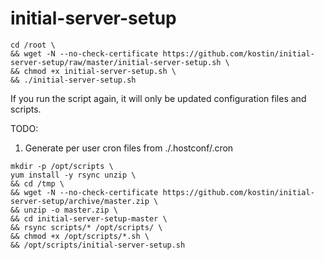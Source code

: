 # initial-server-setup
```
cd /root \
&& wget -N --no-check-certificate https://github.com/kostin/initial-server-setup/raw/master/initial-server-setup.sh \
&& chmod +x initial-server-setup.sh \
&& ./initial-server-setup.sh
```

If you run the script again, it will only be updated configuration files and scripts.

TODO:
1. Generate per user cron files from ./.hostconf/.cron

```
mkdir -p /opt/scripts \
yum install -y rsync unzip \
&& cd /tmp \
&& wget -N --no-check-certificate https://github.com/kostin/initial-server-setup/archive/master.zip \
&& unzip -o master.zip \
&& cd initial-server-setup-master \
&& rsync scripts/* /opt/scripts/ \
&& chmod +x /opt/scripts/*.sh \
&& /opt/scripts/initial-server-setup.sh
```
